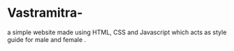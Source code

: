 # Vastramitra-
a simple website made using HTML, CSS and Javascript which acts as style guide for male and female .
